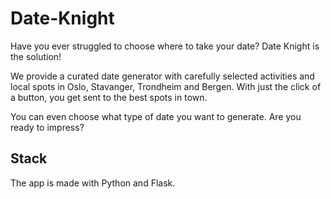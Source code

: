 # Date-Knight

Have you ever struggled to choose where to take your date? 
Date Knight is the solution! 

We provide a curated date generator with carefully selected activities and local spots in Oslo, Stavanger, Trondheim and Bergen. 
With just the click of a button, you get sent to the best spots in town. 

You can even choose what type of date you want to generate. Are you ready to impress? 

## Stack
The app is made with Python and Flask. 